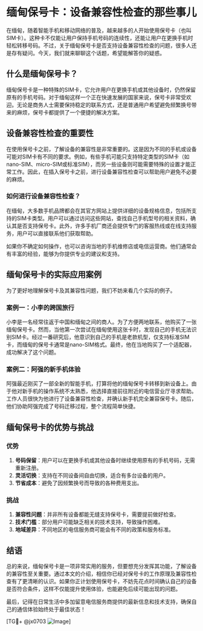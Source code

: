 # 缅甸保号卡：设备兼容性检查的那些事儿

在缅甸，随着智能手机和移动网络的普及，越来越多的人开始使用保号卡（也叫SIM卡）。这种卡不仅能让用户保持手机号码的连续性，还能让用户在更换手机时轻松转移号码。不过，关于缅甸保号卡是否支持设备兼容性检查的问题，很多人还是存有疑问。今天，我们就来聊聊这个话题，希望能解答你的疑惑。

## 什么是缅甸保号卡？

缅甸保号卡是一种特殊的SIM卡，它允许用户在更换手机或其他设备时，仍然保留原有的手机号码。对于缅甸这样一个正在快速发展的国家来说，保号卡非常受欢迎。无论是商务人士需要保持稳定的联系方式，还是普通用户希望避免频繁换号带来的麻烦，保号卡都提供了一个便捷的解决方案。

## 设备兼容性检查的重要性

在使用保号卡之前，了解设备的兼容性是非常重要的。这是因为不同的手机或设备可能对SIM卡有不同的要求。例如，有些手机可能只支持特定类型的SIM卡（如nano-SIM、micro-SIM或标准SIM），而另一些设备则可能需要特殊的设置才能正常工作。因此，在插入保号卡之前，进行设备兼容性检查可以帮助用户避免不必要的麻烦。

### 如何进行设备兼容性检查？

在缅甸，大多数手机品牌都会在其官方网站上提供详细的设备规格信息，包括所支持的SIM卡类型。用户可以通过访问这些网站，查找自己手机型号的相关资料，确认其是否支持保号卡。此外，许多手机厂商还会提供专门的客服热线或在线支持服务，用户可以直接联系他们获取帮助。

如果你不确定如何操作，也可以咨询当地的手机维修店或电信运营商。他们通常会有丰富的经验，能够为你提供专业的建议和支持。

## 缅甸保号卡的实际应用案例

为了更好地理解保号卡及其兼容性问题，我们不妨来看几个实际的例子。

### 案例一：小李的跨国旅行

小李是一名经常往返于中国和缅甸之间的商人。为了方便两地联系，他购买了一张缅甸保号卡。然而，当他第一次尝试在缅甸使用这张卡时，发现自己的手机无法识别SIM卡。经过一番研究后，他意识到自己的手机是老款机型，仅支持标准SIM卡，而缅甸的保号卡通常是nano-SIM格式。最终，他在当地购买了一个适配器，成功解决了这个问题。

### 案例二：阿强的新手机体验

阿强最近刚买了一部全新的智能手机，打算将他的缅甸保号卡转移到新设备上。由于他对新手机的操作系统不太熟悉，他选择直接前往附近的电信营业厅寻求帮助。工作人员很快为他进行了设备兼容性检查，并确认新手机完全兼容保号卡。随后，他们协助阿强完成了号码迁移过程，整个流程简单快捷。

## 缅甸保号卡的优势与挑战

### 优势

1. **号码保留**：用户可以在更换手机或其他设备时继续使用原有的手机号码，无需重新注册。
2. **灵活切换**：支持在不同设备间自由切换，适合有多台设备的用户。
3. **节省成本**：避免了因频繁换号而导致的各种费用支出。

### 挑战

1. **兼容性问题**：并非所有设备都能无缝支持保号卡，需要提前做好检查。
2. **技术门槛**：部分用户可能缺乏相关的技术支持，导致操作困难。
3. **地域差异**：不同地区的电信服务商可能会有不同的政策和服务标准。

## 结语

总的来说，缅甸保号卡是一项非常实用的服务，但要想充分发挥其功能，了解设备的兼容性至关重要。通过本文的介绍，相信你已经对保号卡的工作原理及兼容性检查有了更清晰的认识。如果你正计划使用保号卡，不妨先花点时间确认自己的设备是否符合条件，这样不仅能提升使用体验，也能避免后续可能出现的问题。

最后，记得在日常生活中多加留意电信服务商提供的最新信息和技术支持，确保自己的通信体验始终处于最佳状态！

[TG💪+ @jx0703 ![Image](https://github.com/user-attachments/assets/dbca1d08-cadb-493c-b0ec-ad6f7a83f270)]